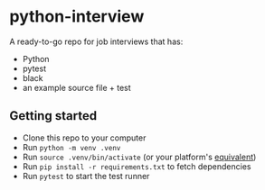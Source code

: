 # python-interview

A ready-to-go repo for job interviews that has:

- Python
- pytest
- black
- an example source file + test

## Getting started

- Clone this repo to your computer
- Run `python -m venv .venv`
- Run `source .venv/bin/activate` (or your platform's [equivalent](https://docs.python.org/3/library/venv.html#how-venvs-work))
- Run `pip install -r requirements.txt` to fetch dependencies
- Run `pytest` to start the test runner
